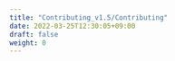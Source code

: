 ```yaml
---
title: "Contributing_v1.5/Contributing"
date: 2022-03-25T12:30:05+09:00
draft: false
weight: 0
---
```


